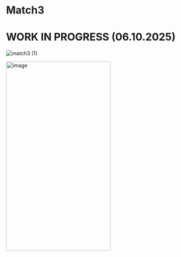 # Match3
# WORK IN PROGRESS (06.10.2025)

![match3 (1)](https://github.com/user-attachments/assets/80be7dfe-0744-426d-8c56-b4c3e5cdf947)

<img width="286" height="516" alt="image" src="https://github.com/user-attachments/assets/19d825fd-f2a5-4bcc-b204-26a0d44b6582" />



